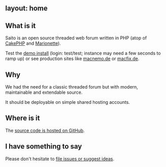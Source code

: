 layout:	home
---

<div class="row">
<div class="col-sm-offset-2 col-sm-6" markdown="1">

##	What is it

Saito is an open source threaded web forum written in PHP (atop of [CakePHP] and [Marionette]).

Test the [demo install][testforum] (login: test/test; instance may need a few seconds to ramp up) or see production sites like [macnemo.de] or [macfix.de].

</div>
</div>


<div class="row">
<div class="col-sm-offset-2 col-sm-6" markdown="1">

## Why

We had the need for a classic threaded forum but with modern, maintainable and extendable source.

It should be deployable on simple shared hosting accounts.

</div>
</div>

<div class="row">
<div class="col-sm-offset-2 col-sm-6" markdown="1">

## Where is it

The [source code is hosted on GitHub][Saito Code].

</div>
</div>


<div class="row">
<div class="col-sm-offset-2 col-sm-6" markdown="1">

## I have something to say

Please don't hesitate to [file issues or suggest ideas][Saito Issues].

</div>
</div>



[CakePHP]: http://cakephp.org/
[Marionette]: http://marionettejs.com/
[macnemo.de]: http://macnemo.de/
[macfix.de]: http://www.macfix.de/
[testforum]: http://saito.gopagoda.com/
[Saito Code]: https://github.com/Schlaefer/Saito
[Saito Issues]: https://github.com/Schlaefer/Saito/issues
